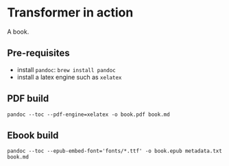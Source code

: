 # Transformer in action

A book.

## Pre-requisites

- install `pandoc`: `brew install pandoc`
- install a latex engine such as `xelatex`

## PDF build
```
pandoc --toc --pdf-engine=xelatex -o book.pdf book.md
```

## Ebook build
```
pandoc --toc --epub-embed-font='fonts/*.ttf' -o book.epub metadata.txt book.md
```
